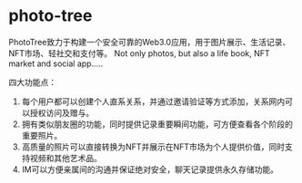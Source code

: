# photo-tree
PhotoTree致力于构建一个安全可靠的Web3.0应用，用于图片展示、生活记录、NFT市场、轻社交和支付等。
Not only photos, but also a life book, NFT market and social app..... 

四大功能点：
1. 每个用户都可以创建个人直系关系，并通过邀请验证等方式添加，关系网内可以授权访问及赠与。
2. 拥有类似朋友圈的功能，同时提供记录重要瞬间功能，可方便查看各个阶段的重要照片。
3. 高质量的照片可以直接转换为NFT并展示在NFT市场为个人提供价值，同时支持视频和其他艺术品。
4. IM可以方便亲属间的沟通并保证绝对安全，聊天记录提供永久存储功能。



